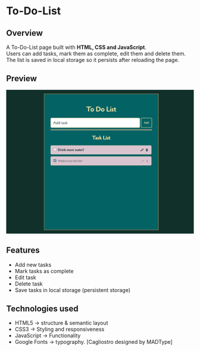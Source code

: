 # To-Do-List
## Overview
A To-Do-List page built with **HTML, CSS and JavaScript**.   
Users can add tasks, mark them as complete, edit them and delete them. The list is saved in local storage so it persists after reloading the page.

## Preview
![Screenshot](/ToDoListScreenshot.png)

## Features
- Add new tasks
- Mark tasks as complete
- Edit task
- Delete task
- Save tasks in local storage (persistent storage)

## Technologies used
- HTML5 → structure & semantic layout
- CSS3 → Styling and responsiveness
- JavaScript → Functionality
- Google Fonts → typography. [Cagliostro designed by MADType]
